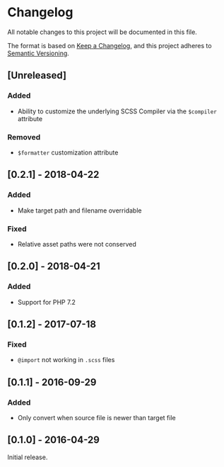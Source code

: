 # Changelog
All notable changes to this project will be documented in this file.

The format is based on [Keep a Changelog](https://keepachangelog.com/en/1.0.0/),
and this project adheres to [Semantic Versioning](https://semver.org/spec/v2.0.0.html).

## [Unreleased]
### Added
- Ability to customize the underlying SCSS Compiler via the `$compiler` attribute

### Removed
- `$formatter` customization attribute

## [0.2.1] - 2018-04-22
### Added
- Make target path and filename overridable

### Fixed
- Relative asset paths were not conserved

## [0.2.0] - 2018-04-21
### Added
- Support for PHP 7.2

## [0.1.2] - 2017-07-18
### Fixed
- `@import` not working in `.scss` files

## [0.1.1] - 2016-09-29
### Added
- Only convert when source file is newer than target file

## [0.1.0] - 2016-04-29
Initial release.